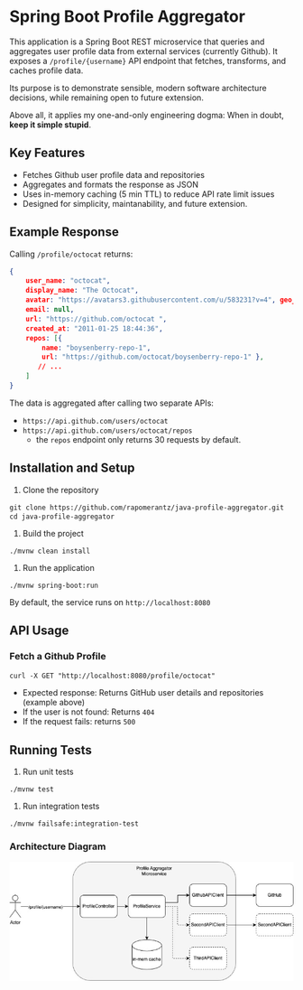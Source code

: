 # Spring Boot Profile Aggregator
This application is a Spring Boot REST microservice that queries and aggregates user profile data from external services (currently Github).
It exposes a `/profile/{username}` API endpoint that fetches, transforms, and caches profile data.

Its purpose is to demonstrate sensible, modern software architecture decisions, while remaining open to future extension.

Above all, it applies my one-and-only engineering dogma: When in doubt, **keep it simple stupid**.

## Key Features
- Fetches Github user profile data and repositories
- Aggregates and formats the response as JSON
- Uses in-memory caching (5 min TTL) to reduce API rate limit issues
- Designed for simplicity, maintanability, and future extension.

## Example Response

Calling `/profile/octocat` returns:


```json
{
    user_name: "octocat",
    display_name: "The Octocat",
    avatar: "https://avatars3.githubusercontent.com/u/583231?v=4", geo_location: "San Francisco",
    email: null,
    url: "https://github.com/octocat ",
    created_at: "2011-01-25 18:44:36",
    repos: [{
        name: "boysenberry-repo-1",
        url: "https://github.com/octocat/boysenberry-repo-1" }, 
       // ...
    ] 
}
```

The data is aggregated after calling two separate APIs:
- `https://api.github.com/users/octocat`
- `https://api.github.com/users/octocat/repos`
    - the `repos` endpoint only returns 30 requests by default. 


## Installation and Setup

1. Clone the repository
```
git clone https://github.com/rapomerantz/java-profile-aggregator.git
cd java-profile-aggregator
```
1. Build the project
```
./mvnw clean install 
```
1. Run the application
```
./mvnw spring-boot:run
```
By default, the service runs on `http://localhost:8080`

## API Usage
### Fetch a Github Profile
```
curl -X GET "http://localhost:8080/profile/octocat"
```
- Expected response: Returns GitHub user details and repositories (example above)
- If the user is not found: Returns `404` 
- If the request fails: returns `500` 

## Running Tests
1. Run unit tests
```
./mvnw test
```
1. Run integration tests
```
./mvnw failsafe:integration-test
```


### Architecture Diagram 

![Architecture](assets/profile_utility_architecture.jpg)